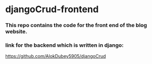 # djangoCrud-frontend

### This repo contains the code for the front end of the blog website.
### link for the backend which is written in django:
https://github.com/AlokDubey5905/djangoCrud
